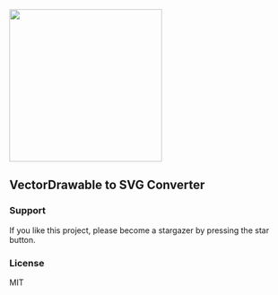 <img width=272 height=272 src="https://ik.imagekit.io/os33grffu/svg.JPG?updatedAt=1724781654596">

## VectorDrawable to SVG Converter



### Support

If you like this project, please become a stargazer by pressing the star button.

### License

MIT
